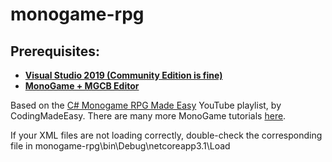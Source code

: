 # monogame-rpg

## Prerequisites:
* [**Visual Studio 2019 (Community Edition is fine)**](https://docs.microsoft.com/en-us/visualstudio/releases/2019/release-notes)
* [**MonoGame + MGCB Editor**](https://docs.monogame.net/articles/getting_started/1_setting_up_your_development_environment_windows.html)

Based on the [C# Monogame RPG Made Easy](https://www.youtube.com/playlist?list=PLHJE4y54mpC5hrlDv8yFHPfrSNhqFoA0h) YouTube playlist, by CodingMadeEasy. There are many more MonoGame tutorials [here](https://docs.monogame.net/articles/tutorials.html).

If your XML files are not loading correctly, double-check the corresponding file in monogame-rpg\bin\Debug\netcoreapp3.1\Load